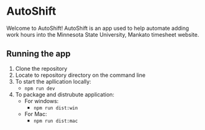 # AutoShift

Welcome to AutoShift! AutoShift is an app used to help automate adding work hours into the Minnesota State University, Mankato timesheet website. 

## Running the app
1. Clone the repository
2. Locate to repository directory on the command line
3. To start the apllication locally:
     - ```npm run dev```
4. To package and distrubute application:
   - For windows:
     - ```npm run dist:win```
   - For Mac:
     - ```npm run dist:mac```
